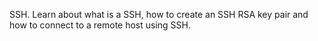 SSH. Learn about what is a SSH, how to create an SSH RSA key pair and how to connect to a remote host using SSH.
